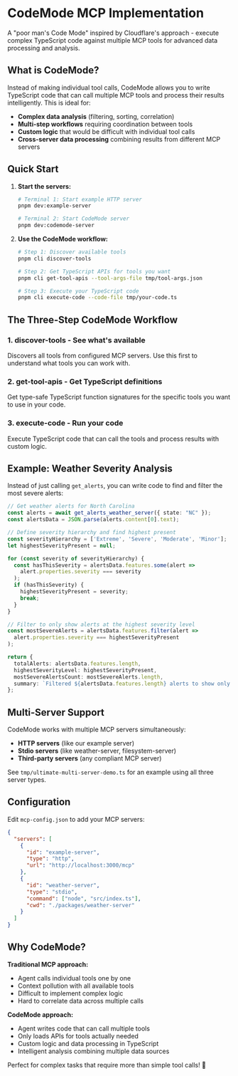 # CodeMode MCP Implementation

A "poor man's Code Mode" inspired by Cloudflare's approach - execute complex TypeScript code against multiple MCP tools for advanced data processing and analysis.

## What is CodeMode?

Instead of making individual tool calls, CodeMode allows you to write TypeScript code that can call multiple MCP tools and process their results intelligently. This is ideal for:

- **Complex data analysis** (filtering, sorting, correlation)
- **Multi-step workflows** requiring coordination between tools
- **Custom logic** that would be difficult with individual tool calls
- **Cross-server data processing** combining results from different MCP servers

## Quick Start

1. **Start the servers:**
   ```bash
   # Terminal 1: Start example HTTP server
   pnpm dev:example-server

   # Terminal 2: Start CodeMode server
   pnpm dev:codemode-server
   ```

2. **Use the CodeMode workflow:**
   ```bash
   # Step 1: Discover available tools
   pnpm cli discover-tools

   # Step 2: Get TypeScript APIs for tools you want
   pnpm cli get-tool-apis --tool-args-file tmp/tool-args.json

   # Step 3: Execute your TypeScript code
   pnpm cli execute-code --code-file tmp/your-code.ts
   ```

## The Three-Step CodeMode Workflow

### 1. **discover-tools** - See what's available
Discovers all tools from configured MCP servers. Use this first to understand what tools you can work with.

### 2. **get-tool-apis** - Get TypeScript definitions
Get type-safe TypeScript function signatures for the specific tools you want to use in your code.

### 3. **execute-code** - Run your code
Execute TypeScript code that can call the tools and process results with custom logic.

## Example: Weather Severity Analysis

Instead of just calling `get_alerts`, you can write code to find and filter the most severe alerts:

```typescript
// Get weather alerts for North Carolina
const alerts = await get_alerts_weather_server({ state: "NC" });
const alertsData = JSON.parse(alerts.content[0].text);

// Define severity hierarchy and find highest present
const severityHierarchy = ['Extreme', 'Severe', 'Moderate', 'Minor'];
let highestSeverityPresent = null;

for (const severity of severityHierarchy) {
  const hasThisSeverity = alertsData.features.some(alert =>
    alert.properties.severity === severity
  );
  if (hasThisSeverity) {
    highestSeverityPresent = severity;
    break;
  }
}

// Filter to only show alerts at the highest severity level
const mostSevereAlerts = alertsData.features.filter(alert =>
  alert.properties.severity === highestSeverityPresent
);

return {
  totalAlerts: alertsData.features.length,
  highestSeverityLevel: highestSeverityPresent,
  mostSevereAlertsCount: mostSevereAlerts.length,
  summary: `Filtered ${alertsData.features.length} alerts to show only ${mostSevereAlerts.length} at "${highestSeverityPresent}" severity`
};
```

## Multi-Server Support

CodeMode works with multiple MCP servers simultaneously:

- **HTTP servers** (like our example server)
- **Stdio servers** (like weather-server, filesystem-server)
- **Third-party servers** (any compliant MCP server)

See `tmp/ultimate-multi-server-demo.ts` for an example using all three server types.

## Configuration

Edit `mcp-config.json` to add your MCP servers:

```json
{
  "servers": [
    {
      "id": "example-server",
      "type": "http",
      "url": "http://localhost:3000/mcp"
    },
    {
      "id": "weather-server",
      "type": "stdio",
      "command": ["node", "src/index.ts"],
      "cwd": "./packages/weather-server"
    }
  ]
}
```

## Why CodeMode?

**Traditional MCP approach:**
- Agent calls individual tools one by one
- Context pollution with all available tools
- Difficult to implement complex logic
- Hard to correlate data across multiple calls

**CodeMode approach:**
- Agent writes code that can call multiple tools
- Only loads APIs for tools actually needed
- Custom logic and data processing in TypeScript
- Intelligent analysis combining multiple data sources

Perfect for complex tasks that require more than simple tool calls! 🚀